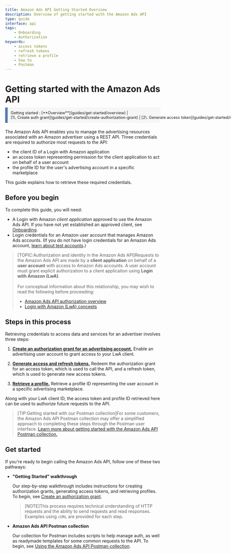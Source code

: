```yaml
---
title: Amazon Ads API Getting Started Overview
description: Overview of getting started with the Amazon Ads API
type: guide
interface: api
tags:
    - Onboarding
    - Authorization
keywords:
    - access tokens
    - refresh tokens
    - retrieve a profile
    - how to
    - Postman
---
```


# Getting started with the Amazon Ads API

<div class="breadcrumb-top" style="display: block; font-size: .9em; margin: 0px; margin: -10px 0 20px 0; padding: 10px; background: #f6f6f6; border-left: 8px solid #4f7cb1;">Getting started : <span style="white-space: nowrap;">[**Overview**](guides/get-started/overview) </span> | <span style="white-space: nowrap;">[1\. Create auth grant](guides/get-started/create-authorization-grant) | [2\. Generate access token](guides/get-started/retrieve-access-token) | [3\. Retrieve profiles](guides/get-started/retrieve-profiles)</span></div>

The Amazon Ads API enables you to manage the advertising resources associated with an Amazon advertiser using a REST API. Three credentials are required to authorize most requests to the API:

- the client ID of a Login with Amazon application
- an access token representing permission for the client application to act on behalf of a user account
- the profile ID for the user's advertising account in a specific marketplace

This guide explains how to retrieve these required credentials.

## Before you begin

To complete this guide, you will need:

- A Login with Amazon *client application* approved to use the Amazon Ads API. If you have not yet established an approved client, see [Onboarding](guides/onboarding/overview).
- Login credentials for an Amazon user account that manages Amazon Ads accounts. (If you do not have login credentials for an Amazon Ads account, [learn about test accounts](guides/account-management/test-accounts/overview).)

>[TOPIC:Authorization and identity in the Amazon Ads API]Requests to the Amazon Ads API are made by a **client application** on behalf of a **user account** with access to Amazon Ads accounts. A user account must grant explicit authorization to a client application using **Login with Amazon (LwA)**.<br> <br>For conceptual information about this relationship, you may wish to read the following before proceeding:<ul><li>[Amazon Ads API authorization overview](guides/account-management/authorization/overview)</li><li>[Login with Amazon (LwA) concepts](https://developer.amazon.com/docs/login-with-amazon/conceptual-overview.html)</li></ul>

## Steps in this process

Retrieving credentials to access data and services for an advertiser involves three steps:

1. [**Create an authorization grant for an advertising account.**](guides/get-started/create-authorization-grant) Enable an advertising user account to grant access to your LwA client.

2. [**Generate access and refresh tokens.**](guides/get-started/retrieve-access-token) Redeem the authorization grant for an access token, which is used to call the API, and a refresh token, which is used to generate new access tokens.

3. [**Retrieve a profile.**](guides/get-started/retrieve-profiles) Retrieve a profile ID representing the user account in a specific advertising marketplace.

Along with your LwA client ID, the access token and profile ID retrieved here can be used to authorize future requests to the API.

>[TIP:Getting started with our Postman collection]For some customers, the Amazon Ads API Postman collection may offer a simplified approach to completing these steps through the Postman user interface. [Learn more about getting started with the Amazon Ads API Postman collection.](guides/get-started/using-postman-collection)

## Get started

If you're ready to begin calling the Amazon Ads API, follow one of these two pathways:

- **"Getting Started" walkthrough**

    Our step-by-step walkthrough includes instructions for creating authorization grants, generating access tokens, and retrieving profiles. To begin, see [Create an authorization grant](guides/get-started/create-authorization-grant).

    >[NOTE]This process requires technical understanding of HTTP requests and the ability to send requests and read responses. Examples using `cURL` are provided for each step.

- **Amazon Ads API Postman collection**

    Our collection for Postman includes scripts to help manage auth, as well as readymade templates for some common requests to the API. To begin, see [Using the Amazon Ads API Postman collection](guides/get-started/using-postman-collection).
